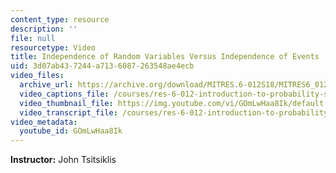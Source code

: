 ```yaml
---
content_type: resource
description: ''
file: null
resourcetype: Video
title: Independence of Random Variables Versus Independence of Events
uid: 3d07ab43-7244-a713-6087-263548ae4ecb
video_files:
  archive_url: https://archive.org/download/MITRES.6-012S18/MITRES6_012S18_S07-03_300k.mp4
  video_captions_file: /courses/res-6-012-introduction-to-probability-spring-2018/5075eed97b985f11add98f7a0898ebba_GOmLwHaa8Ik.vtt
  video_thumbnail_file: https://img.youtube.com/vi/GOmLwHaa8Ik/default.jpg
  video_transcript_file: /courses/res-6-012-introduction-to-probability-spring-2018/9a5f7646028521bd65777242dbdf9926_GOmLwHaa8Ik.pdf
video_metadata:
  youtube_id: GOmLwHaa8Ik
---
```


**Instructor:** John Tsitsiklis